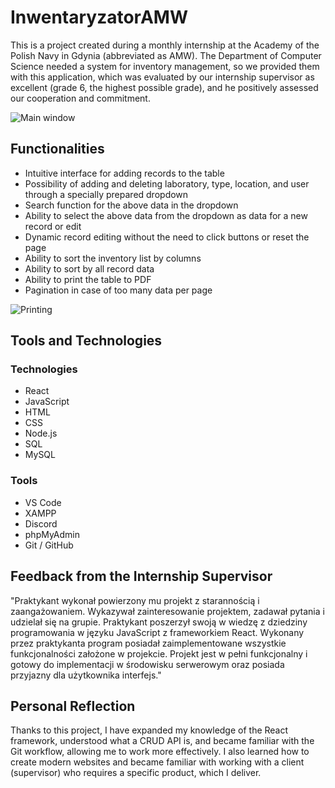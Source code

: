 <h1>InwentaryzatorAMW</h1>
<p>This is a project created during a monthly internship at the Academy of the Polish Navy in Gdynia (abbreviated as AMW). The Department of Computer Science needed a system for inventory management, so we provided them with this application, which was evaluated by our internship supervisor as excellent (grade 6, the highest possible grade), and he positively assessed our cooperation and commitment.</p>

![Main window](https://cdn.discordapp.com/attachments/636278665151512635/1102367851307860059/ss1_1.png)

<h2>Functionalities</h2>
<ul>
<li>Intuitive interface for adding records to the table</li>
<li>Possibility of adding and deleting laboratory, type, location, and user through a specially prepared dropdown</li>
<li>Search function for the above data in the dropdown</li>
<li>Ability to select the above data from the dropdown as data for a new record or edit</li>
<li>Dynamic record editing without the need to click buttons or reset the page</li>
<li>Ability to sort the inventory list by columns</li>
<li>Ability to sort by all record data</li>
<li>Ability to print the table to PDF</li>
<li>Pagination in case of too many data per page</li>
</ul>

![Printing](https://cdn.discordapp.com/attachments/636278665151512635/1102367851546943488/ss2_1.png)

<h2>Tools and Technologies</h2>

<h3>Technologies</h3>
<ul>
<li>React</li>
<li>JavaScript</li>
<li>HTML</li>
<li>CSS</li>
<li>Node.js</li>
<li>SQL</li>
<li>MySQL</li>
</ul>

<h3>Tools</h3>
<ul>
<li>VS Code</li>
<li>XAMPP</li>
<li>Discord</li>
<li>phpMyAdmin</li>
<li>Git / GitHub</li>
</ul>

<h2>Feedback from the Internship Supervisor</h2>
<p>"Praktykant wykonał powierzony mu projekt z starannością i zaangażowaniem. Wykazywał
zainteresowanie projektem, zadawał pytania i udzielał się na grupie. Praktykant poszerzył swoją
w wiedzę z dziedziny programowania w języku JavaScript z frameworkiem React. Wykonany
przez praktykanta program posiadał zaimplementowane wszystkie funkcjonalności założone w
projekcie. Projekt jest w pełni funkcjonalny i gotowy do implementacji w środowisku
serwerowym oraz posiada przyjazny dla użytkownika interfejs."</p>

<h2>Personal Reflection</h2>
<p>Thanks to this project, I have expanded my knowledge of the React framework, understood what a CRUD API is, and became familiar with the Git workflow, allowing me to work more effectively. I also learned how to create modern websites and became familiar with working with a client (supervisor) who requires a specific product, which I deliver.</p>
